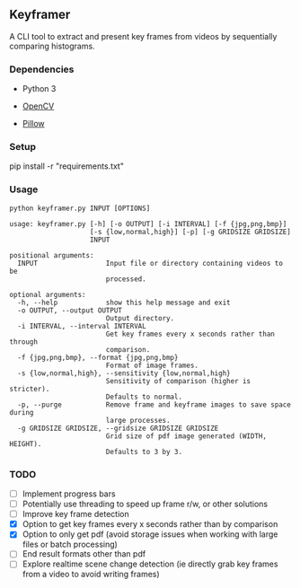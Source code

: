 ## Keyframer

A CLI tool to extract and present key frames from videos by sequentially comparing histograms.

### Dependencies

* Python 3  


* [OpenCV](https://pypi.org/project/opencv-python/)  
* [Pillow](https://pypi.org/project/Pillow/)  

### Setup

pip install -r "requirements.txt"

### Usage

`python keyframer.py INPUT [OPTIONS]`

```
usage: keyframer.py [-h] [-o OUTPUT] [-i INTERVAL] [-f {jpg,png,bmp}]
                    [-s {low,normal,high}] [-p] [-g GRIDSIZE GRIDSIZE]
                    INPUT

positional arguments:
  INPUT                 Input file or directory containing videos to be
                        processed.

optional arguments:
  -h, --help            show this help message and exit
  -o OUTPUT, --output OUTPUT
                        Output directory.
  -i INTERVAL, --interval INTERVAL
                        Get key frames every x seconds rather than through
                        comparison.
  -f {jpg,png,bmp}, --format {jpg,png,bmp}
                        Format of image frames.
  -s {low,normal,high}, --sensitivity {low,normal,high}
                        Sensitivity of comparison (higher is stricter).
                        Defaults to normal.
  -p, --purge           Remove frame and keyframe images to save space during
                        large processes.
  -g GRIDSIZE GRIDSIZE, --gridsize GRIDSIZE GRIDSIZE
                        Grid size of pdf image generated (WIDTH, HEIGHT).
                        Defaults to 3 by 3.
```

### TODO
 
- [ ] Implement progress bars  
- [ ] Potentially use threading to speed up frame r/w, or other solutions  
- [ ] Improve key frame detection  
- [x] Option to get key frames every x seconds rather than by comparison  
- [x] Option to only get pdf (avoid storage issues when working with large files or batch processing)  
- [ ] End result formats other than pdf  
- [ ] Explore realtime scene change detection (ie directly grab key frames from a video to avoid writing frames)  
